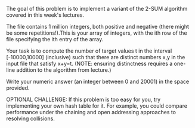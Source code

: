 The goal of this problem is to implement a variant of the 2-SUM algorithm
covered in this week's lectures.

The file contains 1 million integers, both positive and negative (there might
be some repetitions!).This is your array of integers, with the ith row of the
file specifying the ith entry of the array.

Your task is to compute the number of target values t in the interval
[-10000,10000] (inclusive) such that there are distinct numbers x,y in the
input file that satisfy x+y=t. (NOTE: ensuring distinctness requires a one-line
addition to the algorithm from lecture.)

Write your numeric answer (an integer between 0 and 20001) in the space
provided.

OPTIONAL CHALLENGE: If this problem is too easy for you, try implementing your
own hash table for it. For example, you could compare performance under the
chaining and open addressing approaches to resolving collisions.
